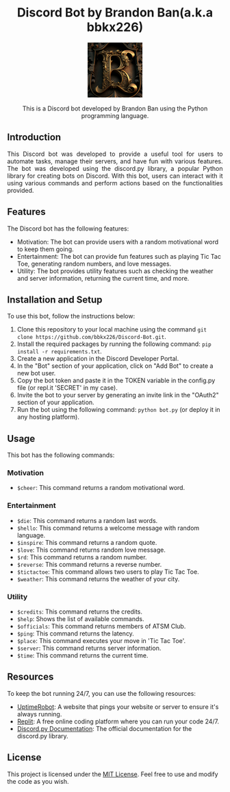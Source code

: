 <h1 align="center">Discord Bot by Brandon Ban(a.k.a bbkx226)</h1>
<div align="center">
    <img src="logo.png" alt="Discord bot Logo" width="128px" height="128px">
    <p>This is a Discord bot developed by Brandon Ban using the Python programming language.</p>
</div>


## Introduction
<p style="text-align: justify;">This Discord bot was developed to provide a useful tool for users to automate tasks, manage their servers, and have fun with various features. The bot was developed using the discord.py library, a popular Python library for creating bots on Discord. With this bot, users can interact with it using various commands and perform actions based on the functionalities provided.</p>

## Features
The Discord bot has the following features:

- Motivation: The bot can provide users with a random motivational word to keep them going.
- Entertainment: The bot can provide fun features such as playing Tic Tac Toe, generating random numbers, and love messages.
- Utility: The bot provides utility features such as checking the weather and server information, returning the current time, and more.

## Installation and Setup
To use this bot, follow the instructions below:

1. Clone this repository to your local machine using the command `git clone https://github.com/bbkx226/Discord-Bot.git`.
2. Install the required packages by running the following command: `pip install -r requirements.txt`.
3. Create a new application in the Discord Developer Portal.
4. In the "Bot" section of your application, click on "Add Bot" to create a new bot user.
5. Copy the bot token and paste it in the TOKEN variable in the config.py file (or repl.it 'SECRET' in my case).
6. Invite the bot to your server by generating an invite link in the "OAuth2" section of your application.
7. Run the bot using the following command: `python bot.py` (or deploy it in any hosting platform).

## Usage
This bot has the following commands:

### Motivation
- `$cheer`: This command returns a random motivational word.

### Entertainment
- `$die`: This command returns a random last words.
- `$hello`: This command returns a welcome message with random language.
- `$inspire`: This command returns a random quote.
- `$love`: This command returns random love message.
- `$rd`: This command returns a random number.
- `$reverse`: This command returns a reverse number.
- `$tictactoe`: This command allows two users to play Tic Tac Toe.
- `$weather`: This command returns the weather of your city.

### Utility
- `$credits`: This command returns the credits.
- `$help`: Shows the list of available commands.
- `$officials`: This command returns members of ATSM Club.
- `$ping`: This command returns the latency.
- `$place`: This command executes your move in 'Tic Tac Toe'.
- `$server`: This command returns server information.
- `$time`: This command returns the current time.

## Resources
To keep the bot running 24/7, you can use the following resources:

- [UptimeRobot](https://uptimerobot.com/): A website that pings your website or server to ensure it's always running.
- [Replit](https://replit.com/~): A free online coding platform where you can run your code 24/7.
- [Discord.py Documentation](https://discordpy.readthedocs.io/en/stable/): The official documentation for the discord.py library.

## License
This project is licensed under the [MIT License](https://opensource.org/license/mit/). Feel free to use and modify the code as you wish.